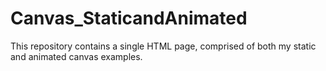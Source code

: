 # Canvas_StaticandAnimated

This repository contains a single HTML page, comprised of both my static and animated canvas examples. 

